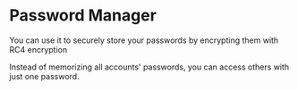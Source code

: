 # Password Manager

You can use it to securely store your passwords by encrypting them with RC4 encryption

Instead of memorizing all accounts' passwords, you can access others with just one password.
